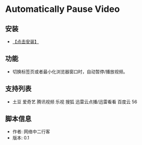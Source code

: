 # Automatically Pause Video #

## 安装 ##
* [【点击安装】](https://github.com/FirefoxBar/userscript/raw/master/Automatically_Pause_Video/Automatically_Pause_Video.user.js)

## 功能 ##
* 切换标签页或者最小化浏览器窗口时，自动暂停/播放视频。

## 支持列表 ##
* 土豆 爱奇艺 腾讯视频 乐视 搜狐 迅雷云点播/迅雷看看 百度云 56

## 脚本信息 ##
* 作者: 网络中二行客
* 版本: 0.1
